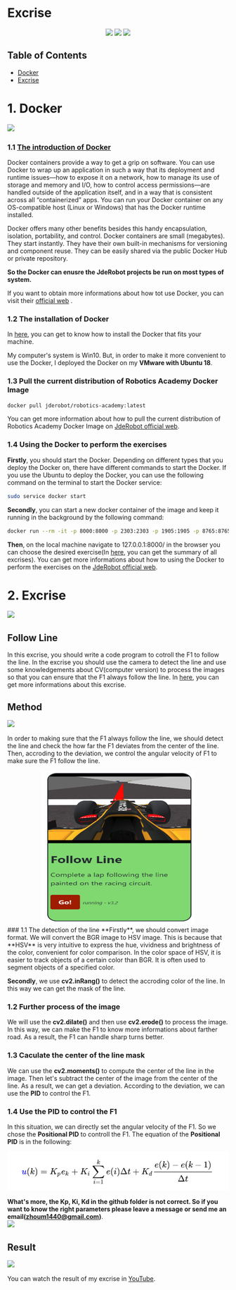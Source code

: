 
# Excrise

<div align=center><img src="https://img.shields.io/badge/Python-3776AB?style=for-the-badge&logo=python&logoColor=white"> <img src="https://img.shields.io/badge/GIT-E44C30?style=for-the-badge&logo=git&logoColor=white"> <img src="
https://img.shields.io/badge/docker-%230db7ed.svg?style=for-the-badge&logo=docker&logoColor=white"> 
</div>

## Table of Contents

- [Docker](#docker)
- [Excrise](#excrise)


# 1.  Docker
<img src="https://img.shields.io/badge/Docker----blue">

### 1.1 [The introduction of Docker](https://www.infoworld.com/article/3310941/why-you-should-use-docker-and-containers.html)

Docker containers provide a way to get a grip on software. You can use Docker to wrap up an application in such a way that its deployment and runtime issues—how to expose it on a network, how to manage its use of storage and memory and I/O, how to control access permissions—are handled outside of the application itself, and in a way that is consistent across all “containerized” apps. You can run your Docker container on any OS-compatible host (Linux or Windows) that has the Docker runtime installed.

Docker offers many other benefits besides this handy encapsulation, isolation, portability, and control. Docker containers are small (megabytes). They start instantly. They have their own built-in mechanisms for versioning and component reuse. They can be easily shared via the public  Docker Hub  or private repository.

**So the Docker can enusre the JdeRobot projects be run on most types of system.**

If you want to obtain more informations about how tot use Docker, you can visit their [official web](https://www.docker.com/) .



###  1.2 The installation of Docker
In [here](https://docs.docker.com/get-docker/), you can get to know how to install the Docker that fits your machine.

My computer's system is Win10. But, in order to make it more convenient to use the Docker, I deployed the Docker on my **VMware with Ubuntu 18**.

###  1.3 Pull the current distribution of Robotics Academy Docker Image
```sh
docker pull jderobot/robotics-academy:latest
```
You can get more information about how to pull the current distribution of Robotics Academy Docker Image on [JdeRobot official web](https://jderobot.github.io/RoboticsAcademy/user_guide/).

###  1.4 Using the Docker to perform the exercises

**Firstly**,  you should start the Docker. Depending on different types that you deploy the Docker on, there have different commands to start the Docker. If you use the Ubuntu to deploy the Docker, you can use the following command on the terminal to start the Docker service:
```sh
sudo service docker start
```
**Secondly**, you can start a new docker container of the image and keep it running in the background by the following command:
```sh
docker run --rm -it -p 8000:8000 -p 2303:2303 -p 1905:1905 -p 8765:8765 -p 6080:6080 -p 1108:1108 -p 7163:7163 jderobot/robotics-academy
```
**Then**, on the local machine navigate to 127.0.0.1:8000/ in the browser you can choose the desired exercise(In [here](https://jderobot.github.io/RoboticsAcademy/exercises/), you can get the summary of all excrises).
You can get more informations about how to using the Docker to perform the exercises on the [JdeRobot official web](https://jderobot.github.io/RoboticsAcademy/user_guide/).

# 2. Excrise

<img src="http://ForTheBadge.com/images/badges/made-with-python.svg">


##  Follow Line

In this excrise, you should write a code program to cotroll the F1 to follow the line. In the excrise you should use the camera to detect the line and use some knowledgements about CV(computer version) to process the images so that you can ensure that the F1 always follow the line. In [here](https://jderobot.github.io/RoboticsAcademy/exercises/AutonomousCars/follow_line/), you can get more informations about this excrise.

## Method
<img src = "https://img.shields.io/badge/opencv-2-orange">

In order to making sure that the F1 always follow the line, we should detect the line and check the how far the F1 deviates from the center of the line. Then, accroding to the deviation, we control the angular velocity of F1 to make sure the F1 follow the line.
<div align=center><img src="https://github.com/unswimmingduck/SoC_JdeRobot/blob/master/JdeRobot_excrise/Follow_Line/README/Follow_Line.png" width="350" height="350"></div>
### 1.1 The detection of the line
**Firstly**, we should convert image format. We will convert the BGR image to HSV image. This is because that **HSV** is very intuitive to express the hue, vividness and brightness of the color, convenient for color comparison. In the color space of HSV, it is easier to track objects of a certain color than BGR. It is often used to segment objects of a specified color.

**Secondly**, we use **cv2.inRang()** to detect the accroding color of the line. In this way we can get the mask of the line.

### 1.2 Further process of the image
We will use the **cv2.dilate()** and then use **cv2.erode()** to process the image. In this way, we can make the F1 to know more informations about farther road. As a result, the F1 can handle sharp turns better.

### 1.3 Caculate the center of the line mask
We can use the **cv2.moments()** to compute the center of the line in the image. Then let's subtract the center of the image from the center of the line. As a result, we can get a deviation. According to the deviation, we can use the **PID** to control the F1.

### 1.4 Use the PID to control the F1
In this situation, we can directly set the angular velocity of the F1. So we chose the **Positional PID** to controll the F1. The equation of the **Positional PID** is in the following:
<div align=center><img src="https://github.com/unswimmingduck/SoC_JdeRobot/blob/master/JdeRobot_excrise/Follow_Line/README/Positional_PID.png"></div>

**What's more, the Kp, Ki, Kd in the github folder is not correct. So if you want to know the right parameters please leave a message or send me an email(zhoum1440@gmail.com)**.  
<img src="https://img.shields.io/badge/Gmail-D14836?style=for-the-badge&logo=gmail&logoColor=white">

## Result   

<img src="https://img.shields.io/badge/YouTube-FF0000?style=for-the-badge&logo=youtube&logoColor=white">

You can watch the result of my excrise in [YouTube](https://youtu.be/-oZB0JRg9Ho). 



